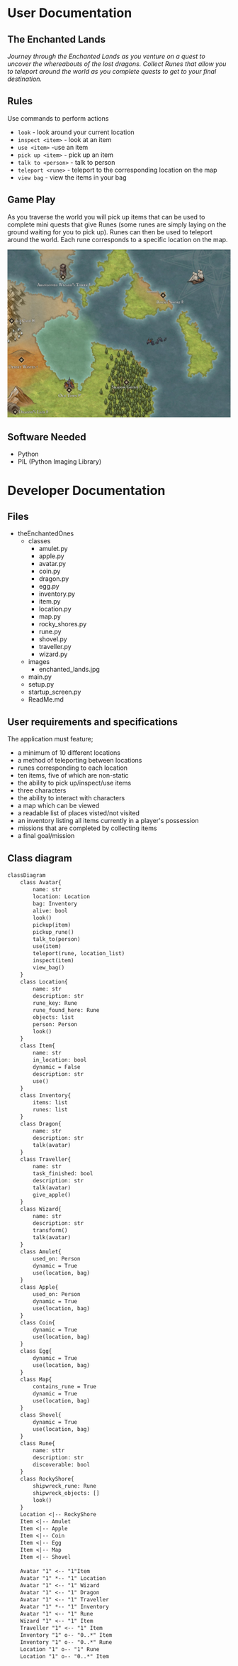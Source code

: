 # User Documentation
## The Enchanted Lands
*Journey through the Enchanted Lands as you venture on a quest to uncover the whereabouts of the lost dragons.
Collect Runes that allow you to teleport around the world as you complete quests to get to your final destination.*
## Rules
Use commands to perform actions
- `look` - look around your current location
- `inspect <item>` - look at an item
- `use <item>` -use an item
- `pick up <item>` - pick up an item
- `talk to <person>` - talk to person
- `teleport <rune>` - teleport to the corresponding location on the map
- `view bag` - view the items in your bag

## Game Play
As you traverse the world you will pick up items that can be used to complete mini quests that give Runes (some runes
are simply laying on the ground waiting for you to pick up). Runes can then be used to teleport around the world. Each 
rune corresponds to a specific location on the map.

![Enchanted Lands Map](images/enchanted_lands.jpg)

## Software Needed
- Python
- PIL (Python Imaging Library)

# Developer Documentation
## Files
- theEnchantedOnes
  - classes 
      - amulet.py
      - apple.py
      - avatar.py
      - coin.py
      - dragon.py
      - egg.py
      - inventory.py
      - item.py
      - location.py
      - map.py
      - rocky_shores.py
      - rune.py
      - shovel.py
      - traveller.py
      - wizard.py
  - images
    - enchanted_lands.jpg
  - main.py
  - setup.py
  - startup_screen.py
  - ReadMe.md

## User requirements and specifications
The application must feature; 
- a minimum of 10 different locations
- a method of teleporting between locations
- runes corresponding to each location
- ten items, five of which are non-static
- the ability to pick up/inspect/use items
- three characters
- the ability to interact with characters
- a map which can be viewed
- a readable list of places visted/not visited
- an inventory listing all items currently in a player's possession
- missions that are completed by collecting items
- a final goal/mission


## Class diagram
```mermaid
classDiagram
    class Avatar{
        name: str
        location: Location
        bag: Inventory
        alive: bool
        look()
        pickup(item)
        pickup_rune()
        talk_to(person)
        use(item)
        teleport(rune, location_list)
        inspect(item)
        view_bag()
    }
    class Location{
        name: str
        description: str
        rune_key: Rune
        rune_found_here: Rune
        objects: list
        person: Person
        look()
    }
    class Item{
        name: str
        in_location: bool
        dynamic = False
        description: str
        use()
    }
    class Inventory{
        items: list
        runes: list
    }
    class Dragon{
        name: str
        description: str
        talk(avatar)
    }
    class Traveller{
        name: str
        task_finished: bool
        description: str
        talk(avatar)
        give_apple()
    }
    class Wizard{
        name: str
        description: str
        transform()
        talk(avatar)
    }
    class Amulet{
        used_on: Person
        dynamic = True
        use(location, bag)
    }
    class Apple{
        used_on: Person
        dynamic = True
        use(location, bag)
    }
    class Coin{
        dynamic = True
        use(location, bag)
    }
    class Egg{
        dynamic = True
        use(location, bag)
    }
    class Map{
        contains_rune = True
        dynamic = True
        use(location, bag)
    }
    class Shovel{
        dynamic = True
        use(location, bag)
    }
    class Rune{
        name: sttr
        description: str
        discoverable: bool
    }
    class RockyShore{
        shipwreck_rune: Rune
        shipwreck_objects: []
        look()
    }
    Location <|-- RockyShore
    Item <|-- Amulet
    Item <|-- Apple
    Item <|-- Coin
    Item <|-- Egg
    Item <|-- Map
    Item <|-- Shovel

    Avatar "1" <-- "1"Item
    Avatar "1" *-- "1" Location
    Avatar "1" <-- "1" Wizard
    Avatar "1" <-- "1" Dragon
    Avatar "1" <-- "1" Traveller
    Avatar "1" *-- "1" Inventory
    Avatar "1" <-- "1" Rune
    Wizard "1" <-- "1" Item
    Traveller "1" <-- "1" Item
    Inventory "1" o-- "0..*" Item
    Inventory "1" o-- "0..*" Rune
    Location "1" o-- "1" Rune
    Location "1" o-- "0..*" Item
```